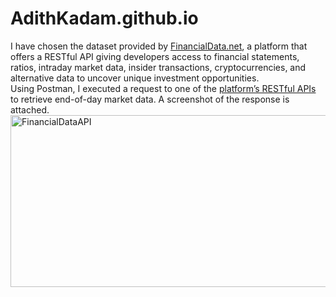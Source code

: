 # AdithKadam.github.io
I have chosen the dataset provided by [FinancialData.net](https://financialdata.net), a platform that offers a RESTful API giving developers access to financial statements, ratios, intraday market data, insider transactions, cryptocurrencies, and alternative data to uncover unique investment opportunities.\
Using Postman, I executed a request to one of the [platform’s RESTful APIs](https://financialdata.net/documentation) to retrieve end-of-day market data. A screenshot of the response is attached.\
<img width="1377" height="275" alt="FinancialDataAPI" src="https://github.com/user-attachments/assets/adf8321c-6b3e-4106-bbbc-5354578f7e2e" />
